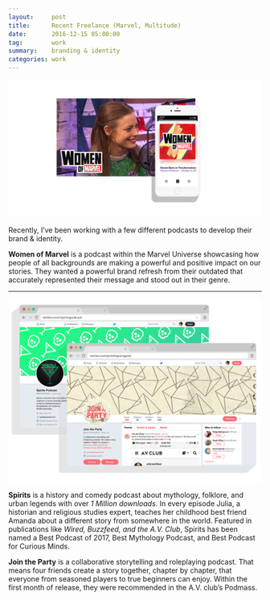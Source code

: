 ```yaml
---
layout:     post
title:      Recent Freelance (Marvel, Multitude)
date:       2016-12-15 05:00:00
tag:		work
summary:    branding & identity
categories: work
---
```


_![Podcasts](/images/Marvel_Phone.png)_

Recently, I’ve been working with a few different podcasts to develop their brand & identity.

**Women of Marvel** is a podcast within the Marvel Universe showcasing how people of all backgrounds are making a powerful and positive impact on our stories. They wanted a powerful brand refresh from their outdated that accurately represented their message and stood out in their genre.

---

_![Podcasts](/images/Podcasts_Main.png)_

**Spirits** is a history and comedy podcast about mythology, folklore, and urban legends with over *1 Million downloads*. In every episode Julia, a historian and religious studies expert, teaches her childhood best friend Amanda about a different story from somewhere in the world. Featured in publications like *Wired, Buzzfeed, and the A.V. Club*, Spirits has been named a Best Podcast of 2017, Best Mythology Podcast, and Best Podcast for Curious Minds.

**Join the Party** is a collaborative storytelling and roleplaying podcast. That means four friends create a story together, chapter by chapter, that everyone from seasoned players to true beginners can enjoy. Within the first month of release, they were recommended in the A.V. club’s Podmass.
